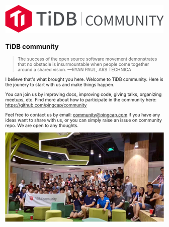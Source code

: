 ![Alt Text](https://raw.githubusercontent.com/gingerkidney/image/master/tidb_community-gray.png)

## TiDB community 

>The success of the open source software movement demonstrates that no
obstacle is insurmountable when people come together around a shared
vision.
—RYAN PAUL, ARS TECHNICA

I believe that's what brought you here. Welcome to TiDB community. Here is the jounery to start with us and make things happen.

You can join us by improving docs, improving code, giving talks, organizing meetups, etc. Find more about how to participate in the community here: https://github.com/pingcap/community

Feel free to contact us by email: community@pingcap.com if you have any ideas want to share with us, or you can simply raise an issue on community repo. We are open to any thoughts.

![Alt Text](https://raw.githubusercontent.com/gingerkidney/image/master/WechatIMG361.jpeg)
